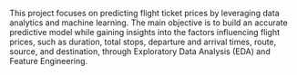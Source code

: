 This project focuses on predicting flight ticket prices by leveraging data analytics and machine learning. The main objective is to build an accurate predictive model while gaining insights into the factors influencing flight prices, such as duration, total stops, departure and arrival times, route, source, and destination, through Exploratory Data Analysis (EDA) and Feature Engineering.
